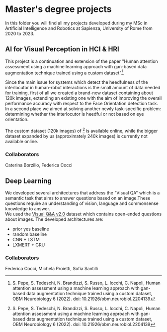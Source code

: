 # Master's degree projects
In this folder you will find all my projects developed during my MSc in Artificial Intelligence and Robotics at Sapienza, University of Rome from 2020 to 2023.
## AI for Visual Perception in HCI & HRI
This project is a continuation and extension of the paper "Human attention assessment using a machine learning approach with gan-based data augmentation technique trained using a custom dataset"[^1].

Since the main issue for systems which detect the heedfulness of the interlocutor in human-robot interactions is the small amount of data needed for training, first of all we created a brand-new dataset containing about 120k images, extending an existing one with the aim of improving the overall performance accuracy with respect to the Face Orientation detection task. In a second place we aimed at solving another newly task-specific problem: determining whether the interlocutor is heedful or not based on eye orientation.\
\
The custom dataset (120k images) of [^1] is available online, while the bigger dataset expanded by us (approximately 240k images) is currently not available online.
[^1]: S. Pepe, S. Tedeschi, N. Brandizzi, S. Russo, L. Iocchi, C. Napoli, Human attention assessment using a machine learning approach with gan-based data augmentation technique trained using a custom dataset, OBM Neurobiology 6 (2022). doi: 10.21926/obm.neurobiol.2204139 
### Collaborators
Caterina Borzillo, Federica Cocci
## Deep Learning
We developed several architectures that address the "Visual QA" which is a semantic task that aims to answer questions based on an image.These questions require an understanding of vision, language and commonsense knowledge to answer.\
We used the [Visual Q&A v2.0](https://visualqa.org/download.html) dataset which contains open-ended questions about images.
The developed architectures are:
* prior yes baseline
* random baseline 
* CNN + LSTM 
* LXMERT + GRU
### Collaborators
Federica Cocci, Michela Proietti, Sofia Santilli
